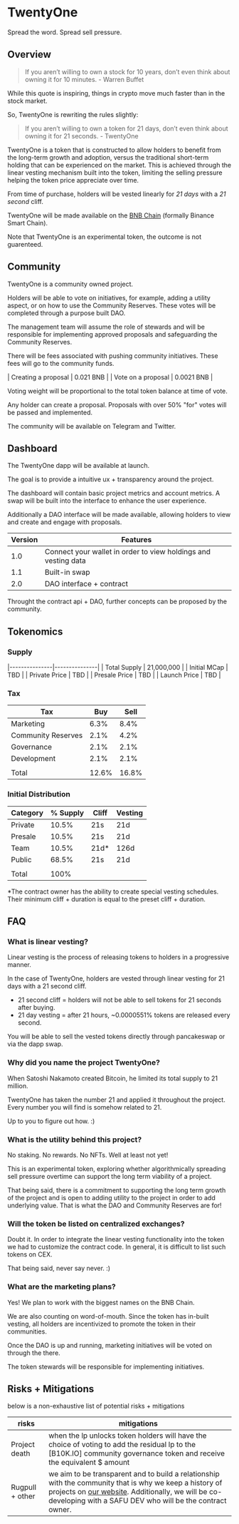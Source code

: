 # TwentyOne
Spread the word. Spread sell pressure.

## Overview

> If you aren’t willing to own a stock for 10 years, don’t even think about owning it for 10 minutes. - Warren Buffet

While this quote is inspiring, things in crypto move much faster than in the stock market.

So, TwentyOne is rewriting the rules slightly:

> If you aren’t willing to own a token for 21 days, don’t even think about owning it for 21 seconds. - TwentyOne

TwentyOne is a token that is constructed to allow holders to benefit from the long-term growth and adoption, versus the traditional short-term holding that can be experienced on the market. This is achieved through the linear vesting mechanism built into the token, limiting the selling pressure helping the token price appreciate over time.

From time of purchase, holders will be vested linearly for *21 days* with a *21 second* cliff.

TwentyOne will be made available on the [BNB Chain](https://bnbchain.org) (formally Binance Smart Chain).

Note that TwentyOne is an experimental token, the outcome is not guarenteed.

## Community

TwentyOne is a community owned project.

Holders will be able to vote on initiatives, for example, adding a utility aspect, or on how to use the Community Reserves. These votes will be completed through a purpose built DAO.

The management team will assume the role of stewards and will be responsible for implementing approved proposals and safeguarding the Community Reserves.

There will be fees associated with pushing community initiatives. These fees will go to the community funds.

| Creating a proposal   | 0.021 BNB     |
| Vote on a proposal    | 0.0021 BNB    |

Voting weight will be proportional to the total token balance at time of vote.

Any holder can create a proposal.
Proposals with over 50% "for" votes will be passed and implemented.

The community will be available on Telegram and Twitter.

## Dashboard

The TwentyOne dapp will be available at launch.

The goal is to provide a intuitive ux + transparency around the project.

The dashboard will contain basic project metrics and account metrics. A swap will be built into the interface to enhance the user experience.

Additionally a DAO interface will be made available, allowing holders to view and create and engage with proposals.


| Version   | Features |
|-----------|----------|
| 1.0       | Connect your wallet in order to view holdings and vesting data |
| 1.1       | Built-in swap |
| 2.0       | DAO interface + contract |

Throught the contract api + DAO, further concepts can be proposed by the community.

## Tokenomics

### Supply

|---------------|---------------|
| Total Supply  | 21,000,000    |
| Initial MCap  | TBD           |
| Private Price | TBD           |
| Presale Price | TBD           |
| Launch Price  | TBD           |

### Tax

| Tax                   | Buy   | Sell  |
|-----------------------|-------|-------|
| Marketing             | 6.3%  | 8.4%  |
| Community Reserves    | 2.1%  | 4.2%  |
| Governance            | 2.1%  | 2.1%  |
| Development           | 2.1%  | 2.1%  |
|                       |       |       |
| Total                 | 12.6% | 16.8% |

### Initial Distribution

| Category  | % Supply  | Cliff | Vesting   |
|-----------|-----------|-------|-----------|
| Private   | 10.5%     | 21s   | 21d       |
| Presale   | 10.5%     | 21s   | 21d       |
| Team      | 10.5%     | 21d*  | 126d      |
| Public    | 68.5%     | 21s   | 21d       |
|           |           |       |           |
| Total     | 100%      |       |           |

*The contract owner has the ability to create special vesting schedules. Their minimum cliff + duration is equal to the preset cliff + duration.

## FAQ

### What is linear vesting?

Linear vesting is the process of releasing tokens to holders in a progressive manner. 

In the case of TwentyOne, holders are vested through linear vesting for 21 days with a 21 second cliff.

- 21 second cliff = holders will not be able to sell tokens for 21 seconds after buying.
- 21 day vesting = after 21 hours, ~0.0000551% tokens are released every second.

You will be able to sell the vested tokens directly through pancakeswap or via the dapp swap.

### Why did you name the project TwentyOne?

When Satoshi Nakamoto created Bitcoin, he limited its total supply to 21 million.

TwentyOne has taken the number 21 and applied it throughout the project. Every number you will find is somehow related to 21.

Up to you to figure out how. :)

### What is the utility behind this project?

No staking. No rewards. No NFTs. Well at least not yet!

This is an experimental token, exploring whether algorithmically spreading sell pressure overtime can support the long term viability of a project.

That being said, there is a commitment to supporting the long term growth of the project and is open to adding utility to the project in order to add underlying value. That is what the DAO and Community Reserves are for!

### Will the token be listed on centralized exchanges?

Doubt it. In order to integrate the linear vesting functionality into the token we had to customize the contract code. In general, it is difficult to list such tokens on CEX.

That being said, never say never. :)

### What are the marketing plans?

Yes! We plan to work with the biggest names on the BNB Chain.

We are also counting on word-of-mouth. Since the token has in-built vesting, all holders are incentivized to promote the token in their communities.

Once the DAO is up and running, marketing initiatives will be voted on through the there.

The token stewards will be responsible for implementing initiatives.

## Risks + Mitigations

below is a non-exhaustive list of potential risks + mitigations

| risks | mitigations |
|-------|-------------|
| Project death | when the lp unlocks token holders will have the choice of voting to add the residual lp to the [B10K.IO] community governance token and receive the equivalent $ amount |
| Rugpull + other | we aim to be transparent and to build a relationship with the community that is why we keep a history of projects on [our website](https://b10k.io). Additionally, we will be co-developing with a SAFU DEV who will be the contract owner. |